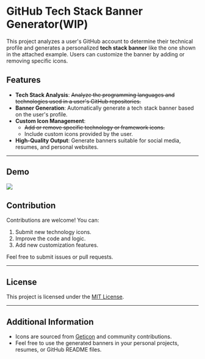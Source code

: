 # GitHub Tech Stack Banner Generator(WIP)

This project analyzes a user's GitHub account to determine their technical profile and generates a personalized **tech stack banner** like the one shown in the attached example. Users can customize the banner by adding or removing specific icons.

## Features

- **Tech Stack Analysis**: ~~Analyze the programming languages and technologies used in a user's GitHub repositories.~~
- **Banner Generation**: Automatically generate a tech stack banner based on the user's profile.
- **Custom Icon Management**:
  - ~~Add or remove specific technology or framework icons.~~
  - Include custom icons provided by the user.
- **High-Quality Output**: Generate banners suitable for social media, resumes, and personal websites.

---

## Demo

![](https://i.ibb.co/10D5nL3/outc2.gif)

## Contribution

Contributions are welcome! You can:
1. Submit new technology icons.
2. Improve the code and logic.
3. Add new customization features.

Feel free to submit issues or pull requests.

---

## License

This project is licensed under the [MIT License](LICENSE).

---

## Additional Information

- Icons are sourced from [Geticon](https://github.com/get-icon/geticon) and community contributions.
- Feel free to use the generated banners in your personal projects, resumes, or GitHub README files.


